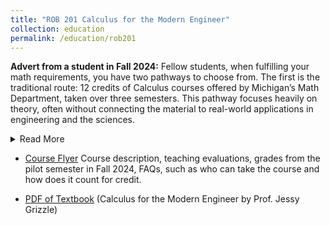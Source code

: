 ```yaml
---
title: "ROB 201 Calculus for the Modern Engineer"
collection: education
permalink: /education/rob201
---
```


**Advert from a student in Fall 2024:** Fellow students, when fulfilling your math requirements, you have two pathways to choose from. The first is the traditional route: 12 credits of Calculus courses offered by Michigan’s Math Department, taken over three semesters. This pathway focuses heavily on theory, often without connecting the material to real-world applications in engineering and the sciences.

<details>
  <summary>Read More</summary>
 The second option is **ROB 201: Calculus for the Modern Engineer**, a streamlined 4-credit course completed in a single semester. Designed for students in robotics, mechanical engineering, electrical engineering, aerospace engineering, computer science, physics, and naval architecture, ROB 201 focuses on the most critical aspects of calculus while emphasizing practical applications. You’ll not only learn what calculus is but also why it matters and how to use it in solving real-world problems.

Students who take ROB 201 emerge better prepared for upper-level courses in their disciplines, with a stronger foundation in applied math. Taught by a professor with extensive experience in engineering and applied mathematics, this course ensures a meaningful, efficient, and practical calculus education.

The choice is clear: ROB 201 offers a modern, application-focused approach to calculus that’s perfect for today’s engineers and scientists.
</details>




 
 * [Course Flyer](https://docs.google.com/document/d/1Vuzk1reSarbPAewx2Y9NhxgN2j1hpUsGF4cgRjnGGfI/edit?usp=sharing) Course description, teaching evaluations, grades from the pilot semester in Fall 2024, FAQs, such as who can take the course and how does it count for credit.

 * [PDF of Textbook](/files/ROB_201_Textbook_Calculus16December2024.pdf) (Calculus for the Modern Engineer by Prof. Jessy Grizzle)



